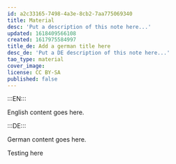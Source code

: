 ```yaml
---
id: a2c33165-7498-4a3e-8cb2-7aa775069340
title: Material
desc: 'Put a description of this note here...'
updated: 1618409566108
created: 1617975584997
title_de: Add a german title here
desc_de: 'Put a DE description of this note here...'
tao_type: material
cover_image:
license: CC BY-SA
published: false
---
```


:::EN:::

English content goes here.

:::DE:::

German content goes here.

Testing here